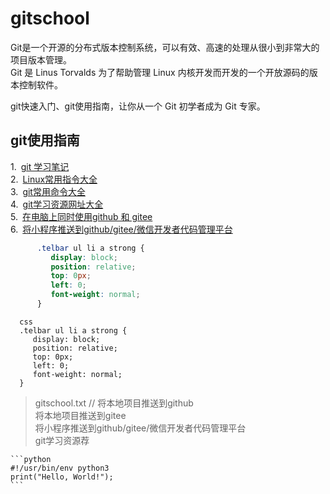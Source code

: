 # gitschool

Git是一个开源的分布式版本控制系统，可以有效、高速的处理从很小到非常大的项目版本管理。  
Git 是 Linus Torvalds 为了帮助管理 Linux 内核开发而开发的一个开放源码的版本控制软件。  

git快速入门、git使用指南，让你从一个 Git 初学者成为 Git 专家。  

## git使用指南  
1.&ensp;[git 学习笔记](https://github.com/aliplus/gitschool/blob/master/gitnotes.txt)  
2.&ensp;[Linux常用指令大全](https://github.com/aliplus/gitschool/blob/master/linux-command.txt)  
3.&ensp;[git常用命令大全](https://github.com/aliplus/gitschool/blob/master/git-command.txt)  
4.&ensp;[git学习资源网址大全](https://github.com/aliplus/gitschool/blob/master/git-url.txt)  
5.&ensp;[在电脑上同时使用github 和 gitee](https://github.com/aliplus/gitschool/blob/master/git-github_gitee.txt)  
6.&ensp;[将小程序推送到github/gitee/微信开发者代码管理平台](https://github.com/aliplus/gitschool/blob/master/git-miniProgram.txt)  
```css
      .telbar ul li a strong {
         display: block;
         position: relative;
         top: 0px;
         left: 0;
         font-weight: normal;
      }
```

      css
      .telbar ul li a strong {
         display: block;
         position: relative;
         top: 0px;
         left: 0;
         font-weight: normal;
      }

> gitschool.txt     //
> 将本地项目推送到github  
将本地项目推送到gitee  
将小程序推送到github/gitee/微信开发者代码管理平台  
git学习资源荐  

    ```python
    #!/usr/bin/env python3
    print("Hello, World!");
    ```
